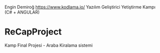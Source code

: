 Engin Demiroğ https://www.kodlama.io/ 
Yazılım Geliştirici Yetiştirme Kampı (C# + ANGULAR)
# ReCapProject
Kamp Final Projesi - Araba Kiralama sistemi
